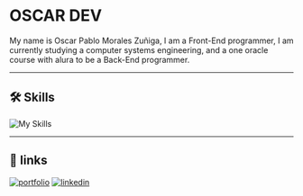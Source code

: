 # OSCAR DEV

My name is Oscar Pablo Morales Zuñiga, I am a Front-End programmer, I am currently studying a computer systems engineering, and a one oracle course with alura to be a Back-End programmer.

---
## 🛠 Skills
![My Skills](https://skills.thijs.gg/icons?i=js,html,css,git,react,)

---
## 🔗 links
[![portfolio](https://img.shields.io/badge/my_portfolio-000?style=for-the-badge&logo=ko-fi&logoColor=white)](http://oscardev.me/)
[![linkedin](https://img.shields.io/badge/linkedin-0A66C2?style=for-the-badge&logo=linkedin&logoColor=white)](www.linkedin.com/in/oscarpab) 

